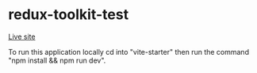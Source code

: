 # redux-toolkit-test
[Live site](https://shopping-cart-test-redux-toolkit.netlify.app/)

To run this application locally cd into "vite-starter" then run the command "npm install && npm run dev".

